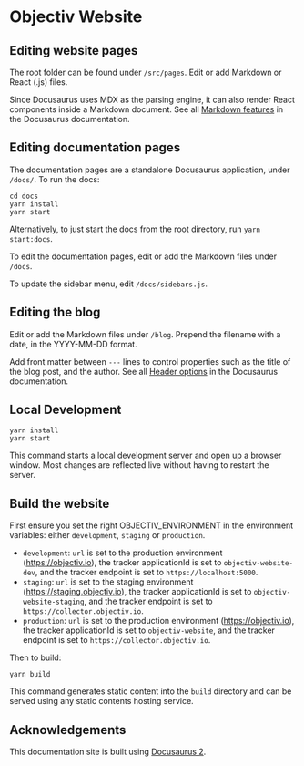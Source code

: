 # Objectiv Website

## Editing website pages

The root folder can be found under `/src/pages`. Edit or add Markdown or React (.js) files. 

Since Docusaurus uses MDX as the parsing engine, it can also render React components inside a Markdown 
document. See all [Markdown features](https://docusaurus.io/docs/markdown-features) in the Docusaurus 
documentation.

## Editing documentation pages

The documentation pages are a standalone Docusaurus application, under `/docs/`. To run the docs:

```console
cd docs
yarn install
yarn start
```

Alternatively, to just start the docs from the root directory, run `yarn start:docs`.

To edit the documentation pages, edit or add the Markdown files under `/docs`. 

To update the sidebar menu, edit `/docs/sidebars.js`.

## Editing the blog

Edit or add the Markdown files under `/blog`. Prepend the filename with a date, in the YYYY-MM-DD format.

Add front matter between `---` lines to control properties such as the title of the blog post, and the author.
See all [Header options](https://docusaurus.io/docs/blog#header-options) in the Docusaurus documentation.

## Local Development

```console
yarn install
yarn start
```

This command starts a local development server and open up a browser window. Most changes are reflected live 
without having to restart the server.

## Build the website

First ensure you set the right OBJECTIV_ENVIRONMENT in the environment variables: either `development`, 
`staging` or `production`.

* `development`: `url` is set to the production environment (https://objectiv.io), the tracker applicationId 
  is set to `objectiv-website-dev`, and the tracker endpoint is set to `https://localhost:5000`.
* `staging`: `url` is set to the staging environment (https://staging.objectiv.io), the tracker applicationId 
  is set to `objectiv-website-staging`, and the tracker endpoint is set to `https://collector.objectiv.io`.
* `production`: `url` is set to the production environment (https://objectiv.io), the tracker applicationId is set 
  to `objectiv-website`, and the tracker endpoint is set to `https://collector.objectiv.io`.

Then to build:

```console
yarn build
```

This command generates static content into the `build` directory and can be served using any static contents 
hosting service.

## Acknowledgements
This documentation site is built using [Docusaurus 2](https://v2.docusaurus.io/).